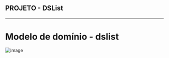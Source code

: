 ## PROJETO - DSList<hr>
# Modelo de domínio - dslist
![image](https://github.com/LorenzoAmorim/DSList/assets/114323394/9c7b65ee-46d4-4275-bd6c-40fcc4b92d9e)
